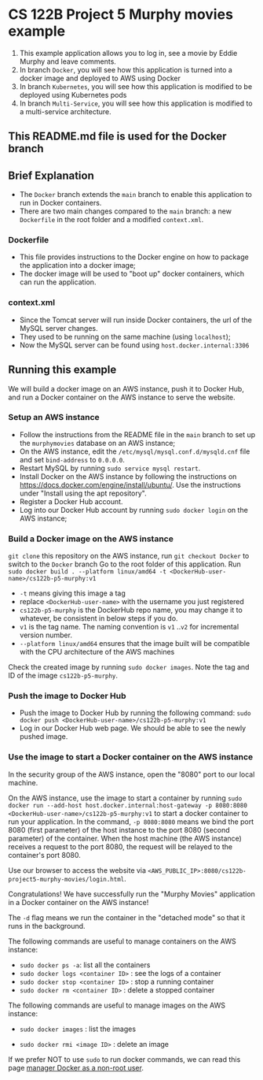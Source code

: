 # CS 122B Project 5 Murphy movies example

1. This example application allows you to log in, see a movie by Eddie Murphy and leave comments.
2. In branch `Docker`, you will see how this application is turned into a docker image and deployed to AWS using Docker
3. In branch `Kubernetes`, you will see how this application is modified to be deployed using Kubernetes pods
4. In branch `Multi-Service`, you will see how this application is modified to a multi-service architecture.

## This README.md file is used for the Docker branch

## Brief Explanation

- The `Docker` branch extends the `main` branch to enable this application to run in Docker containers.
- There are two main changes compared to the `main` branch: a new `Dockerfile` in the root folder and a modified `context.xml`.

### Dockerfile
- This file provides instructions to the Docker engine on how to package the application into a docker image;
- The docker image will be used to "boot up" docker containers, which can run the application.

### context.xml
- Since the Tomcat server will run inside Docker containers, the url of the MySQL server changes.
- They used to be running on the same machine (using `localhost`);
- Now the MySQL server can be found using `host.docker.internal:3306`


## Running this example

We will build a docker image on an AWS instance, push it to Docker Hub, and run a Docker container on the AWS instance to serve the website.

### Setup an AWS instance
- Follow the instructions from the README file in the `main` branch to set up the `murphymovies` database on an AWS instance;
- On the AWS instance, edit the `/etc/mysql/mysql.conf.d/mysqld.cnf` file and set `bind-address` to `0.0.0.0`.
- Restart MySQL by running `sudo service mysql restart`.
- Install Docker on the AWS instance by following the instructions on https://docs.docker.com/engine/install/ubuntu/. Use the instructions under "Install using the apt repository".
- Register a Docker Hub account.
- Log into our Docker Hub account by running `sudo docker login` on the AWS instance;

### Build a Docker image on the AWS instance
`git clone` this repository on the AWS instance, run `git checkout Docker` to switch to the `Docker` branch
Go to the root folder of this application. Run `sudo docker build . --platform linux/amd64 -t <DockerHub-user-name>/cs122b-p5-murphy:v1 `
- `-t` means giving this image a tag 
- replace `<DockerHub-user-name>` with the username you just registered
- `cs122b-p5-murphy` is the DockerHub repo name, you may change it to whatever, be consistent in below steps if you do.
- `v1` is the tag name. The naming convention is `v1` ..`v2` for incremental version number.
- `--platform linux/amd64` ensures that the image built will be compatible with the CPU architecture of the AWS machines 

Check the created image by running `sudo docker images`. Note the tag and ID of the image `cs122b-p5-murphy`.

### Push the image to Docker Hub
- Push the image to Docker Hub by running the following command: `sudo docker push <DockerHub-user-name>/cs122b-p5-murphy:v1`
- Log in our Docker Hub web page. We should be able to see the newly pushed image.

### Use the image to start a Docker container on the AWS instance

In the security group of the AWS instance, open the "8080" port to our local machine.

On the AWS instance, use the image to start a container by running `sudo docker run --add-host host.docker.internal:host-gateway -p 8080:8080 <DockerHub-user-name>/cs122b-p5-murphy:v1` to start a docker container to run your application.  In the command, `-p 8080:8080` means we bind the port 8080 (first parameter) of the host instance to the port 8080 (second parameter) of the container.  When the host machine (the AWS instance) receives a request to the port 8080, the request will be relayed to the container's port 8080.

Use our browser to access the website via `<AWS_PUBLIC_IP>:8080/cs122b-project5-murphy-movies/login.html`.

Congratulations!  We have successfully run the "Murphy Movies" application in a Docker container on the AWS instance!

The `-d` flag means we run the container in the "detached mode" so that it runs in the background.

The following commands are useful to manage containers on the AWS instance:

- `sudo docker ps -a`: list all the containers
- `sudo docker logs <container ID>` : see the logs of a container
- `sudo docker stop <container ID>` : stop a running container
- `sudo docker rm <container ID>` : delete a stopped container

The following commands are useful to manage images on the AWS instance:

- `sudo docker images` : list the images

- `sudo docker rmi <image ID>` : delete an image

If we prefer NOT to use `sudo` to run docker commands, we can read this page [manager Docker as a non-root user](https://docs.docker.com/engine/install/linux-postinstall/#manage-docker-as-a-non-root-user).
